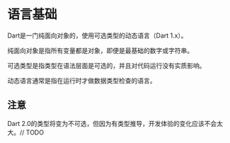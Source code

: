# 语言基础

Dart是一门纯面向对象的，使用可选类型的动态语言（Dart 1.x）。

纯面向对象是指所有变量都是对象，即便是最基础的数字或字符串。

可选类型是指类型在语法层面是可选的，并且对代码运行没有实质影响。

动态语言通常是指在运行时才做数据类型检查的语言。

## 注意

Dart 2.0的类型将变为不可选，但因为有类型推导，开发体验的变化应该不会太大。// TODO

